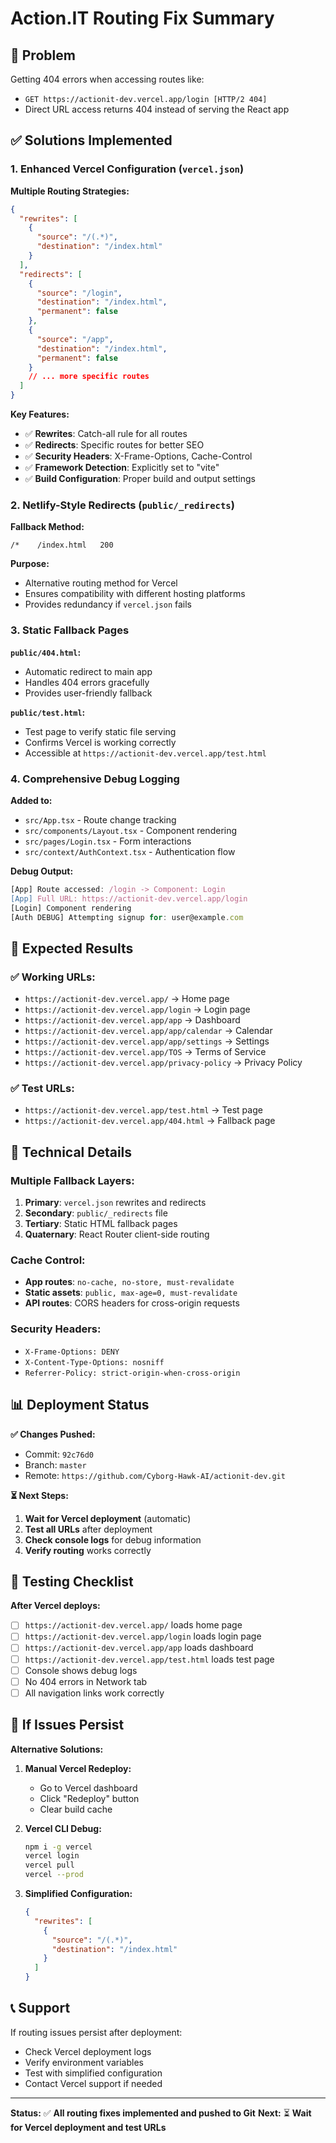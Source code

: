 # Action.IT Routing Fix Summary

## 🚨 Problem
Getting 404 errors when accessing routes like:
- `GET https://actionit-dev.vercel.app/login [HTTP/2 404]`
- Direct URL access returns 404 instead of serving the React app

## ✅ Solutions Implemented

### **1. Enhanced Vercel Configuration (`vercel.json`)**

**Multiple Routing Strategies:**
```json
{
  "rewrites": [
    {
      "source": "/(.*)",
      "destination": "/index.html"
    }
  ],
  "redirects": [
    {
      "source": "/login",
      "destination": "/index.html",
      "permanent": false
    },
    {
      "source": "/app",
      "destination": "/index.html",
      "permanent": false
    }
    // ... more specific routes
  ]
}
```

**Key Features:**
- ✅ **Rewrites**: Catch-all rule for all routes
- ✅ **Redirects**: Specific routes for better SEO
- ✅ **Security Headers**: X-Frame-Options, Cache-Control
- ✅ **Framework Detection**: Explicitly set to "vite"
- ✅ **Build Configuration**: Proper build and output settings

### **2. Netlify-Style Redirects (`public/_redirects`)**

**Fallback Method:**
```
/*    /index.html   200
```

**Purpose:**
- Alternative routing method for Vercel
- Ensures compatibility with different hosting platforms
- Provides redundancy if `vercel.json` fails

### **3. Static Fallback Pages**

**`public/404.html`:**
- Automatic redirect to main app
- Handles 404 errors gracefully
- Provides user-friendly fallback

**`public/test.html`:**
- Test page to verify static file serving
- Confirms Vercel is working correctly
- Accessible at `https://actionit-dev.vercel.app/test.html`

### **4. Comprehensive Debug Logging**

**Added to:**
- `src/App.tsx` - Route change tracking
- `src/components/Layout.tsx` - Component rendering
- `src/pages/Login.tsx` - Form interactions
- `src/context/AuthContext.tsx` - Authentication flow

**Debug Output:**
```javascript
[App] Route accessed: /login -> Component: Login
[App] Full URL: https://actionit-dev.vercel.app/login
[Login] Component rendering
[Auth DEBUG] Attempting signup for: user@example.com
```

## 🎯 Expected Results

### **✅ Working URLs:**
- `https://actionit-dev.vercel.app/` → Home page
- `https://actionit-dev.vercel.app/login` → Login page
- `https://actionit-dev.vercel.app/app` → Dashboard
- `https://actionit-dev.vercel.app/app/calendar` → Calendar
- `https://actionit-dev.vercel.app/app/settings` → Settings
- `https://actionit-dev.vercel.app/TOS` → Terms of Service
- `https://actionit-dev.vercel.app/privacy-policy` → Privacy Policy

### **✅ Test URLs:**
- `https://actionit-dev.vercel.app/test.html` → Test page
- `https://actionit-dev.vercel.app/404.html` → Fallback page

## 🔧 Technical Details

### **Multiple Fallback Layers:**

1. **Primary**: `vercel.json` rewrites and redirects
2. **Secondary**: `public/_redirects` file
3. **Tertiary**: Static HTML fallback pages
4. **Quaternary**: React Router client-side routing

### **Cache Control:**
- **App routes**: `no-cache, no-store, must-revalidate`
- **Static assets**: `public, max-age=0, must-revalidate`
- **API routes**: CORS headers for cross-origin requests

### **Security Headers:**
- `X-Frame-Options: DENY`
- `X-Content-Type-Options: nosniff`
- `Referrer-Policy: strict-origin-when-cross-origin`

## 📊 Deployment Status

**✅ Changes Pushed:**
- Commit: `92c76d0`
- Branch: `master`
- Remote: `https://github.com/Cyborg-Hawk-AI/actionit-dev.git`

**⏳ Next Steps:**
1. **Wait for Vercel deployment** (automatic)
2. **Test all URLs** after deployment
3. **Check console logs** for debug information
4. **Verify routing** works correctly

## 🧪 Testing Checklist

**After Vercel deploys:**

- [ ] `https://actionit-dev.vercel.app/` loads home page
- [ ] `https://actionit-dev.vercel.app/login` loads login page
- [ ] `https://actionit-dev.vercel.app/app` loads dashboard
- [ ] `https://actionit-dev.vercel.app/test.html` loads test page
- [ ] Console shows debug logs
- [ ] No 404 errors in Network tab
- [ ] All navigation links work correctly

## 🚀 If Issues Persist

**Alternative Solutions:**

1. **Manual Vercel Redeploy:**
   - Go to Vercel dashboard
   - Click "Redeploy" button
   - Clear build cache

2. **Vercel CLI Debug:**
   ```bash
   npm i -g vercel
   vercel login
   vercel pull
   vercel --prod
   ```

3. **Simplified Configuration:**
   ```json
   {
     "rewrites": [
       {
         "source": "/(.*)",
         "destination": "/index.html"
       }
     ]
   }
   ```

## 📞 Support

If routing issues persist after deployment:
- Check Vercel deployment logs
- Verify environment variables
- Test with simplified configuration
- Contact Vercel support if needed

---

**Status:** ✅ **All routing fixes implemented and pushed to Git**
**Next:** ⏳ **Wait for Vercel deployment and test URLs** 
